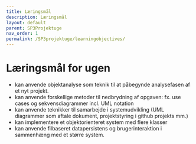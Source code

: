 ```yaml
---
title: Læringsmål
description: Læringsmål
layout: default
parent: SP3Projektuge
nav_order: 1
permalink: /SP3projektuge/learningobjectives/
---
```

# Læringsmål for ugen

- kan anvende objektanalyse som teknik til at påbegynde analysefasen af et nyt projekt.
- kan anvende forskellige metoder til nedbrydning af opgaven: fx. use cases og sekvensdiagrammer incl. UML notation
- kan anvende teknikker til samarbejde i systemudvikling (UML diagrammer som aftale dokument, projektstyring i github projekts mm.)
- kan implementere et objektorienteret system med flere klasser
- kan anvende filbaseret datapersistens og brugerinteraktion i sammenhæng med et større system.
